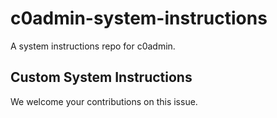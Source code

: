 # c0admin-system-instructions
A system instructions repo for c0admin.

## Custom System Instructions
We welcome your contributions on this issue.
